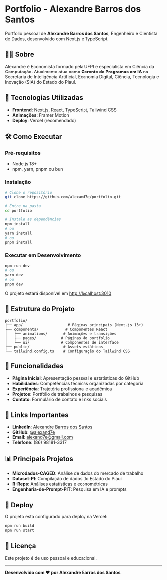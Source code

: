 # Portfolio - Alexandre Barros dos Santos

Portfolio pessoal de **Alexandre Barros dos Santos**, Engenheiro e Cientista de Dados, desenvolvido com Next.js e TypeScript.

## 👨‍💼 Sobre

Alexandre é Economista formado pela UFPI e especialista em Ciência da Computação. Atualmente atua como **Gerente de Programas em IA** na Secretaria de Inteligência Artificial, Economia Digital, Ciência, Tecnologia e Inovação (SIA) do Estado do Piauí.

## 🚀 Tecnologias Utilizadas

- **Frontend**: Next.js, React, TypeScript, Tailwind CSS
- **Animações**: Framer Motion
- **Deploy**: Vercel (recomendado)

## 🛠️ Como Executar

### Pré-requisitos
- Node.js 18+ 
- npm, yarn, pnpm ou bun

### Instalação
```bash
# Clone o repositório
git clone https://github.com/alexand7e/portfolio.git

# Entre na pasta
cd portfolio

# Instale as dependências
npm install
# ou
yarn install
# ou
pnpm install
```

### Executar em Desenvolvimento
```bash
npm run dev
# ou
yarn dev
# ou
pnpm dev
```

O projeto estará disponível em [http://localhost:3010](http://localhost:3010)

## 📁 Estrutura do Projeto

```
portfolio/
├── app/                    # Páginas principais (Next.js 13+)
├── components/            # Componentes React
│   ├── animations/       # Animações e transições
│   ├── pages/           # Páginas do portfolio
│   └── ui/              # Componentes de interface
├── public/               # Assets estáticos
└── tailwind.config.ts    # Configuração do Tailwind CSS
```

## 🎯 Funcionalidades

- **Página Inicial**: Apresentação pessoal e estatísticas do GitHub
- **Habilidades**: Competências técnicas organizadas por categoria
- **Experiência**: Trajetória profissional e acadêmica
- **Projetos**: Portfólio de trabalhos e pesquisas
- **Contato**: Formulário de contato e links sociais

## 🔗 Links Importantes

- **LinkedIn**: [Alexandre Barros dos Santos](https://www.linkedin.com/in/alexandre-barros-dos-santos-4b67a9233/)
- **GitHub**: [@alexand7e](https://github.com/alexand7e/)
- **Email**: alexand7e@gmail.com
- **Telefone**: (86) 98181-3317

## 📊 Principais Projetos

- **Microdados-CAGED**: Análise de dados do mercado de trabalho
- **Dataset-PI**: Compilação de dados do Estado do Piauí
- **R-Reps**: Análises estatísticas e econométricas
- **Engenharia-de-Prompt-PIT**: Pesquisa em IA e prompts

## 🚀 Deploy

O projeto está configurado para deploy na Vercel:

```bash
npm run build
npm run start
```

## 📝 Licença

Este projeto é de uso pessoal e educacional.

---

**Desenvolvido com ❤️ por Alexandre Barros dos Santos**
